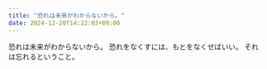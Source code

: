```yaml
---
title: "恐れは未来がわからないから。"
date: 2024-12-20T14:22:03+09:00
---
```

恐れは未来がわからないから。
恐れをなくすには、もとをなくせばいい。
それは忘れるということ。
